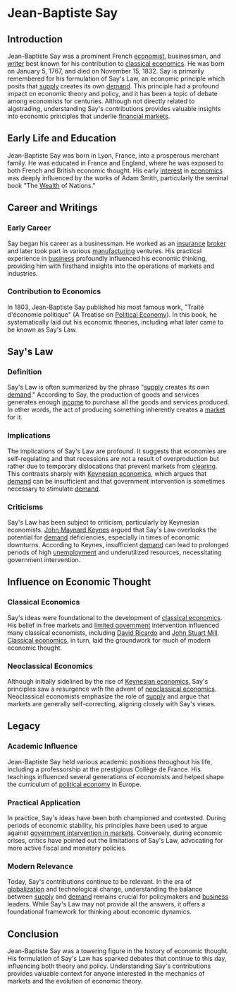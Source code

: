 # Jean-Baptiste Say

## Introduction
Jean-Baptiste Say was a prominent French [economist](../e/economist.md), businessman, and [writer](../w/writer.md) best known for his contribution to [classical economics](../c/classical_economics.md). He was born on January 5, 1767, and died on November 15, 1832. Say is primarily remembered for his formulation of Say's Law, an economic principle which posits that [supply](../s/supply.md) creates its own [demand](../d/demand.md). This principle had a profound impact on economic theory and policy, and it has been a topic of debate among economists for centuries. Although not directly related to algotrading, understanding Say's contributions provides valuable insights into economic principles that underlie [financial markets](../f/financial_market.md).

## Early Life and Education
Jean-Baptiste Say was born in Lyon, France, into a prosperous merchant family. He was educated in France and England, where he was exposed to both French and British economic thought. His early [interest](../i/interest.md) in [economics](../e/economics.md) was deeply influenced by the works of Adam Smith, particularly the seminal book "The [Wealth](../w/wealth.md) of Nations."

## Career and Writings
### Early Career
Say began his career as a businessman. He worked as an [insurance](../i/insurance.md) [broker](../b/broker.md) and later took part in various [manufacturing](../m/manufacturing.md) ventures. His practical experience in [business](../b/business.md) profoundly influenced his economic thinking, providing him with firsthand insights into the operations of markets and industries.

### Contribution to Economics
In 1803, Jean-Baptiste Say published his most famous work, "Traité d'économie politique" (A Treatise on [Political Economy](../p/political_economy.md)). In this book, he systematically laid out his economic theories, including what later came to be known as Say's Law.

## Say's Law
### Definition
Say's Law is often summarized by the phrase "[supply](../s/supply.md) creates its own [demand](../d/demand.md)." According to Say, the production of goods and services generates enough [income](../i/income.md) to purchase all the goods and services produced. In other words, the act of producing something inherently creates a [market](../m/market.md) for it.

### Implications
The implications of Say's Law are profound. It suggests that economies are self-regulating and that recessions are not a result of overproduction but rather due to temporary dislocations that prevent markets from [clearing](../c/clearing.md). This contrasts sharply with [Keynesian economics](../k/keynesian_economics_in_trading.md), which argues that [demand](../d/demand.md) can be insufficient and that government intervention is sometimes necessary to stimulate [demand](../d/demand.md).

### Criticisms
Say's Law has been subject to criticism, particularly by Keynesian economists. [John Maynard Keynes](../j/john_maynard_keynes.md) argued that Say's Law overlooks the potential for [demand](../d/demand.md) deficiencies, especially in times of economic downturns. According to Keynes, insufficient [demand](../d/demand.md) can lead to prolonged periods of high [unemployment](../u/unemployment.md) and underutilized resources, necessitating government intervention.

## Influence on Economic Thought
### Classical Economics
Say's ideas were foundational to the development of [classical economics](../c/classical_economics.md). His belief in free markets and [limited government](../l/limited_government.md) intervention influenced many classical economists, including [David Ricardo](../d/david_ricardo.md) and [John Stuart Mill](../j/john_stuart_mill.md). [Classical economics](../c/classical_economics.md), in turn, laid the groundwork for much of modern economic thought.

### Neoclassical Economics
Although initially sidelined by the rise of [Keynesian economics](../k/keynesian_economics_in_trading.md), Say's principles saw a resurgence with the advent of [neoclassical economics](../n/neoclassical_economics.md). Neoclassical economists emphasize the role of [supply](../s/supply.md) and argue that markets are generally self-correcting, aligning closely with Say's views.

## Legacy
### Academic Influence
Jean-Baptiste Say held various academic positions throughout his life, including a professorship at the prestigious Collège de France. His teachings influenced several generations of economists and helped shape the curriculum of [political economy](../p/political_economy.md) in Europe.

### Practical Application
In practice, Say's ideas have been both championed and contested. During periods of economic stability, his principles have been used to argue against [government intervention in markets](../g/government_intervention_in_markets.md). Conversely, during economic crises, critics have pointed out the limitations of Say's Law, advocating for more active fiscal and monetary policies.

### Modern Relevance
Today, Say's contributions continue to be relevant. In the era of [globalization](../g/globalization.md) and technological change, understanding the balance between [supply](../s/supply.md) and [demand](../d/demand.md) remains crucial for policymakers and [business](../b/business.md) leaders. While Say's Law may not provide all the answers, it offers a foundational framework for thinking about economic dynamics.

## Conclusion
Jean-Baptiste Say was a towering figure in the history of economic thought. His formulation of Say's Law has sparked debates that continue to this day, influencing both theory and policy. Understanding Say's contributions provides valuable context for anyone interested in the mechanics of markets and the evolution of economic theory.